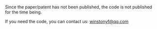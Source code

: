 Since the paper/patent has not been published, the code is not published for the time being. 

If you need the code, you can contact us: winstonyf@qq.com
